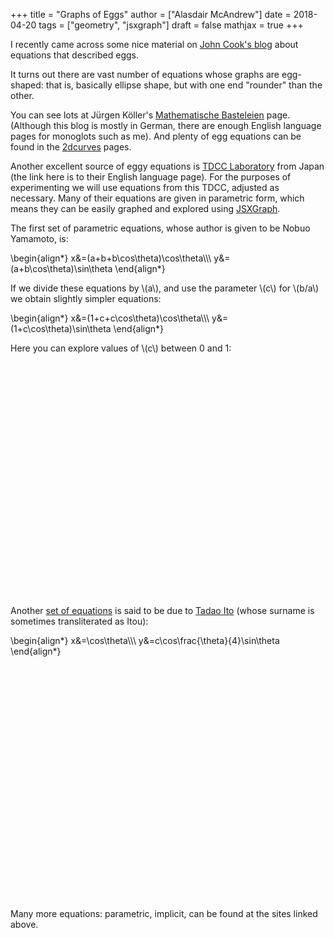 +++
title = "Graphs of Eggs"
author = ["Alasdair McAndrew"]
date = 2018-04-20
tags = ["geometry", "jsxgraph"]
draft = false
mathjax = true
+++

I recently came across some nice material on [John Cook's
blog](<https://www.johndcook.com/blog/>) about equations that described eggs.

It turns out there are vast number of equations whose graphs are egg-shaped:
that is, basically ellipse shape, but with one end "rounder" than the other.

You can see lots at Jürgen Köller's [Mathematische
Basteleien](<http://www.mathematische-basteleien.de/eggcurves.htm>) page.
(Although this blog is mostly in German, there are enough English language pages
for monoglots such as me).  And plenty of egg equations can be found in the
[2dcurves](<http://www.2dcurves.com/>) pages.

Another excellent source of eggy equations is [TDCC
Laboratory](<http://www.geocities.jp/nyjp07/index%5Fegg%5FE.html>) from Japan (the
link here is to their English language page).  For the purposes of experimenting
we will use equations from this TDCC, adjusted as necessary.  Many of their
equations are given in parametric form, which means they can be easily graphed
and explored using [JSXGraph](<https://jsxgraph.org/wp/index.html>).

The first set of parametric equations, whose author is given to be Nobuo
Yamamoto, is:

\begin{align\*}
x&=(a+b+b\cos\theta)\cos\theta\\\\\\
y&=(a+b\cos\theta)\sin\theta
\end{align\*}

If we divide these equations by \\(a\\), and use the parameter \\(c\\) for \\(b/a\\) we
obtain slightly simpler equations:

\begin{align\*}
x&=(1+c+c\cos\theta)\cos\theta\\\\\\
y&=(1+c\cos\theta)\sin\theta
\end{align\*}

Here you can explore values of \\(c\\) between 0 and 1:

<div id="box" class="jxgbox" style="width:750px; height:375px;">
<script type="text/javascript">
 var board = JXG.JSXGraph.initBoard('box', {boundingbox: [-2, 2, 4, -1.5], axis:true,keepAspectRatio:true});
 var c = board.create('slider',[[1,1.5],[3,1.5],[0,0,1]],{name:'c'});
 var egg = board.create('curve',
                       [function(t){ return (1+c.Value()+c.Value()*Math.cos(t))*Math.cos(t);},
                        function(t){ return (1+c.Value()*Math.cos(t))*Math.sin(t);},
                        0, 2*Math.PI],{strokeWidth:4}
                        );

</script>
</div>

Another [set of equations](<http://www.geocities.jp/nyjp07/index%5Fegg%5Fby%5FItou%5FE.html>) is said to be due to [Tadao
Ito](<http://web1.kcn.jp/hp28ah77/us%5Fauthor.htm>) (whose surname is sometimes
transliterated as Itou):

\begin{align\*}
x&=\cos\theta\\\\\\
y&=c\cos\frac{\theta}{4}\sin\theta
\end{align\*}

<div id="box2" class="jxgbox" style="width:500px; height:375px;">
<script type="text/javascript">
 // var board2 = JXG.JSXGraph.freeBoard(board2);
 var board2 = JXG.JSXGraph.initBoard('box2', {boundingbox: [-1.5, 1.5, 2, -1.5], axis:true,keepAspectRatio:true});
 var c2 = board2.create('slider',[[0.25,1.25],[1.75,1.25],[0,0,1.5]],{name:'c'});
 var egg2 = board2.create('curve',
                       [function(t){ return Math.cos(t);},
                        function(t){ return c2.Value()*Math.cos(t/4)*Math.sin(t);},
                        -Math.PI, Math.PI],{strokeWidth:4}
                        );

</script>
</div>

Many more equations: parametric, implicit, can be found at the sites linked above.

[//]: # "Exported with love from a post written in Org mode"
[//]: # "- https://github.com/kaushalmodi/ox-hugo"

